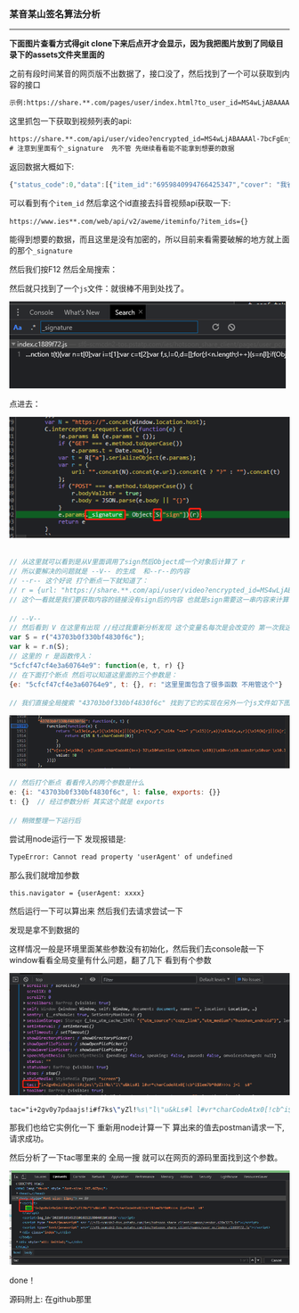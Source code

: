 ### 某音某山签名算法分析



---

**下面图片查看方式得git clone下来后点开才会显示，因为我把图片放到了同级目录下的assets文件夹里面的**

之前有段时间某音的网页版不出数据了，接口没了，然后找到了一个可以获取到内容的接口

```tex
示例:https://share.**.com/pages/user/index.html?to_user_id=MS4wLjABAAAAl-7bcFgEnjc1XioCKHlK8tW60xVV8BkYD_Y1IuJalxk&timestamp=1620614828&share_ht_uid=0&did=3236550290978567&iid=2375398399422007&utm_medium=huoshan_android&tt_from=copy_link&app=live_stream&utm_source=copy_link&schema_url=sslocal%3A%2F%2Fprofile%3Fid%3D74004558498
```

这里抓包一下获取到视频列表的api:

```tex
https://share.**.com/api/user/video?encrypted_id=MS4wLjABAAAAl-7bcFgEnjc1XioCKHlK8tW60xVV8BkYD_Y1IuJalxk&offset=0&count=30&t=1620615805274&_signature=4c3LzgAgEAAJF-mzJR0JpuHNy9AAIFd  
# 注意到里面有个_signature  先不管 先继续看看能不能拿到想要的数据
```

返回数据大概如下:

```javascript
{"status_code":0,"data":[{"item_id":"6959840994766425347","cover": "我省略了"},{"item_id":"6959445312825986316","cover":"我省略了"}],"extra":{}}
```

可以看到有个`item_id` 然后拿这个id直接去抖音视频api获取一下:

`https://www.ies**.com/web/api/v2/aweme/iteminfo/?item_ids={}`

能得到想要的数据，而且这里是没有加密的，所以目前来看需要破解的地方就上面的那个`_signature`



然后我们按F12 然后全局搜索：

然后就只找到了一个`js`文件：就很棒不用到处找了。

![image-20210510145353388](https://raw.githubusercontent.com/Heartfilia/_signature/master/%E6%9F%90%E9%9F%B3%E6%9F%90%E5%B1%B1%E7%BD%91%E9%A1%B5%E7%89%88/%E6%9F%90%E9%9F%B3%E6%9F%90%E5%B1%B1%E7%AD%BE%E5%90%8D%E7%AE%97%E6%B3%95%E5%88%86%E6%9E%90.assets/image-20210510145353388.png)

点进去：

![image-20210510145437903](https://raw.githubusercontent.com/Heartfilia/_signature/master/%E6%9F%90%E9%9F%B3%E6%9F%90%E5%B1%B1%E7%BD%91%E9%A1%B5%E7%89%88/%E6%9F%90%E9%9F%B3%E6%9F%90%E5%B1%B1%E7%AD%BE%E5%90%8D%E7%AE%97%E6%B3%95%E5%88%86%E6%9E%90.assets/image-20210510145437903.png)

```javascript

// 从这里就可以看到是从V里面调用了sign然后Object成一个对象后计算了 r
// 所以要解决的问题就是 --V-- 的生成  和--r--的内容
// --r-- 这个好说 打个断点一下就知道了：
// r = {url: "https://share.**.com/api/user/video?encrypted_id=MS4wLjABAAAAl-7bcFgEnjc1XioCKHlK8tW60xVV8BkYD_Y1IuJalxk&offset=0&count=30&t=1620615805274"}
// 这个一看就是我们要获取内容的链接没有sign后的内容 也就是sign需要这一串内容来计算

// --V--
// 然后看到 V 在这里有出现 //经过我重新分析发现 这个变量名每次是会改变的 第一次我这里是V 现在变成了S了 不过没关系接着分析
var S = r("43703b0f330bf4830f6c");  
var k = r.n(S);
// 这里的 r 是函数传入：
"5cfcf47cf4e3a60764e9": function(e, t, r) {}  
// 在下面打个断点 然后可以知道这里面的三个参数是：
{e: "5cfcf47cf4e3a60764e9", t: {}, r: "这里里面包含了很多函数 不用管这个"}

// 我们直接全局搜索 "43703b0f330bf4830f6c" 找到了它的实现在另外一个js文件如下图
```

![image-20210510151157265](https://raw.githubusercontent.com/Heartfilia/_signature/master/%E6%9F%90%E9%9F%B3%E6%9F%90%E5%B1%B1%E7%BD%91%E9%A1%B5%E7%89%88/%E6%9F%90%E9%9F%B3%E6%9F%90%E5%B1%B1%E7%AD%BE%E5%90%8D%E7%AE%97%E6%B3%95%E5%88%86%E6%9E%90.assets/image-20210510151157265.png)

```javascript
// 然后打个断点 看看传入的两个参数是什么
e: {i: "43703b0f330bf4830f6c", l: false, exports: {}}
t: {}  // 经过参数分析 其实这个就是 exports

// 稍微整理一下运行后
```

尝试用node运行一下 发现报错是:

```tex
TypeError: Cannot read property 'userAgent' of undefined
```

那么我们就增加参数

```
this.navigator = {userAgent: xxxx}
```

然后运行一下可以算出来 然后我们去请求尝试一下

发现是拿不到数据的

这样情况一般是环境里面某些参数没有初始化，然后我们去console敲一下 window看看全局变量有什么问题，翻了几下 看到有个参数

![image-20210510151335447](https://raw.githubusercontent.com/Heartfilia/_signature/master/%E6%9F%90%E9%9F%B3%E6%9F%90%E5%B1%B1%E7%BD%91%E9%A1%B5%E7%89%88/%E6%9F%90%E9%9F%B3%E6%9F%90%E5%B1%B1%E7%AD%BE%E5%90%8D%E7%AE%97%E6%B3%95%E5%88%86%E6%9E%90.assets/image-20210510151335447.png)

```tex
tac="i+2gv0y7pdaajs!i#f7ks\"yZl!%s\"l\"u&kLs#l l#vr*charCodeAtx0[!cb^i$1em7b*0d#>>>s j￮l  s#"
```

那我们也给它实例化一下 重新用node计算一下 算出来的值去postman请求一下,请求成功。

然后分析了一下tac哪里来的 全局一搜 就可以在网页的源码里面找到这个参数。

![image-20210510151358976](https://raw.githubusercontent.com/Heartfilia/_signature/master/%E6%9F%90%E9%9F%B3%E6%9F%90%E5%B1%B1%E7%BD%91%E9%A1%B5%E7%89%88/%E6%9F%90%E9%9F%B3%E6%9F%90%E5%B1%B1%E7%AD%BE%E5%90%8D%E7%AE%97%E6%B3%95%E5%88%86%E6%9E%90.assets/image-20210510151358976.png)

done！

源码附上: 在github那里

